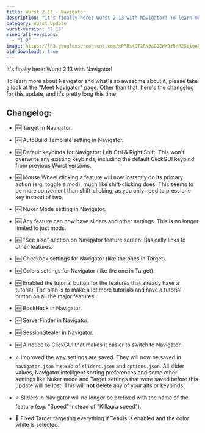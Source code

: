 ```yaml
---
title: Wurst 2.13 - Navigator
description: "It's finally here: Wurst 2.13 with Navigator! To learn more about Navigator and what's so awesome about it, please take a look at the \"Meet Navigator\" page."
category: Wurst Update
wurst-version: "2.13"
minecraft-versions:
  - "1.8"
image: https://lh3.googleusercontent.com/xPRRst9T2RN3aG9EWXJz5nR2SbioA07vI-DUeOvAz8FkgCwNPdCKzBRbU6LwUsecepjhA5QTPByUzJWTpvNRWfK_Em02UKm4pU3qftMs-zlyWaWozWmh5v9hywLnV-XrBRtKlUGERAkzwlAeaIQv4tml4UFVaKoq-ieZBkIxZSrNwe6W2IXsBfK8YeFjUnFilZXPp9O3Hn-Xr6LuASnbs34Hi_F2g35lJgj61I6hEloPTQ3s35QvW6KoReTx24Oqty4AoVqsr8wIPfiNm1Nv93otY5vp5lZ9GPtdZOAJVH7qQyvpmnD43ZVAt9mK64F5Y20MlF1bcT2rSb__EiHw_S7yvYbGIfQhnsdyH8neE_YZA584h1FndQcOupWMqNCyyaX5LkVpX7pqwwH41CSjCBzMWDLhh_S8XT7QkFf6aGZVkWbWwpDQEq9Zsp70disM1JMlevzlLWuampX6wJzWJcazuG04iV9Q2CJ0HlmAs-Xc2E3gb-C8CAo0Y02ebsTwrws1JVMMBTuMVVyqq7JHeUMuBkOFV_OBkQ03D7Wx05qw3tSl8VLd6qQFC2X2OAZg5IhzOQ3v7_XiDWMREsJoivMi0XKk7Yikr85ncJMAnUA_xmHF=w1280-h720-no
old-downloads: true
---
```

It's finally here: Wurst 2.13 with Navigator!

To learn more about Navigator and what's so awesome about it, please take a look at the ["Meet Navigator" page](/navigator). Other than that, here's the changelog for this update, and it's pretty long this time:

## Changelog:

- :new: Target in Navigator.

- :new: AutoBuild Template setting in Navigator.

- :new: Default keybinds for Navigator: Left Ctrl & Right Shift. This won't overwrite any existing keybinds, including the default ClickGUI keybind from previous Wurst versions.

- :new: Mouse Wheel clicking a feature will now instantly do its primary action (e.g. toggle a mod), much like shift-clicking does. This seems to be more convenient than shift-clicking, as you only need to press one key instead of two.

- :new: Nuker Mode setting in Navigator.



- :new: Any feature can now have sliders and other settings. This is no longer limited to just mods.

- :new: "See also" section on Navigator feature screen: Basically links to other features.

- :new: Checkbox settings for Navigator (like the ones in Target).

- :new: Colors settings for Navigator (like the one in Target).

- :new: Enabled the tutorial button for the features that already have a tutorial. The plan is to make a lot more tutorials and have a tutorial button on all the major features.

- :new: BookHack in Navigator.

- :new: ServerFinder in Navigator.

- :new: SessionStealer in Navigator.

- :new: A notice to ClickGUI that makes it easier to switch to Navigator.

- :star: Improved the way settings are saved. They will now be saved in `navigator.json` instead of `sliders.json` and `options.json`. All slider values, Navigator intelligent sorting preferences and some other settings like Nuker mode and Target settings that were saved before this update will be lost. This will **not** delete any of your alts or keybinds.

- :star: Sliders in Navigator will no longer be prefixed with the name of the feature (e.g. "Speed" instead of "Killaura speed").

- :bug: Fixed Target targeting everything if Teams is enabled and the color white is selected.

